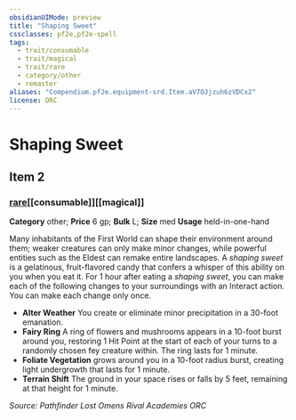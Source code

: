 ```yaml
---
obsidianUIMode: preview
title: "Shaping Sweet"
cssclasses: pf2e,pf2e-spell
tags:
  - trait/consumable
  - trait/magical
  - trait/rare
  - category/other
  - remaster
aliases: "Compendium.pf2e.equipment-srd.Item.aV7OJjzuh6zVDCx2"
license: ORC
---
```

# Shaping Sweet
## Item 2
### [rare](rare "Rare Rarity Trait")[[consumable]][[magical]]

**Category** other; 
**Price** 6 gp; 
**Bulk** L; **Size** med
**Usage** held-in-one-hand

Many inhabitants of the First World can shape their environment around them; weaker creatures can only make minor changes, while powerful entities such as the Eldest can remake entire landscapes. A _shaping sweet_ is a gelatinous, fruit-flavored candy that confers a whisper of this ability on you when you eat it. For 1 hour after eating a _shaping sweet_, you can make each of the following changes to your surroundings with an Interact action. You can make each change only once.

*   **Alter Weather** You create or eliminate minor precipitation in a 30-foot emanation.
*   **Fairy Ring** A ring of flowers and mushrooms appears in a 10-foot burst around you, restoring 1 Hit Point at the start of each of your turns to a randomly chosen fey creature within. The ring lasts for 1 minute.
*   **Foliate Vegetation** grows around you in a 10-foot radius burst, creating light undergrowth that lasts for 1 minute.
*   **Terrain Shift** The ground in your space rises or falls by 5 feet, remaining at that height for 1 minute.

*Source: Pathfinder Lost Omens Rival Academies*
*ORC*